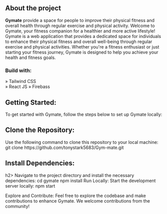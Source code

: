 

<h2>About the project</h2>

  <p><b>Gymate</b> provide a space for people to improve their physical fitness and overall health through regular exercise and physical activity.
     Welcome to Gymate, your fitness companion for a healthier and more active lifestyle! Gymate is a web application that provides a dedicated space for individuals to enhance their physical fitness and overall well-being through regular exercise and physical activities. Whether you're a fitness enthusiast or just starting your fitness journey, Gymate is designed to help you achieve your health and fitness goals.</p>


<h3>Build with:</h3>

» Tailwind CSS <br>
» React JS
» Firebass

<h2>Getting Started:</h2>

To get started with Gymate, follow the steps below to set up Gymate locally:

<h2>Clone the Repository:</h2> Use the following command to clone this repository to your local machine:
git clone https://github.com/tonystark5683/Gym-mate.git


<h2>Install Dependencies:</h2>h2> Navigate to the project directory and install the necessary dependencies:
cd gymate
npm install
Run Locally: Start the development server locally:
npm start


Explore and Contribute: Feel free to explore the codebase and make contributions to enhance Gymate. We welcome contributions from the community!




